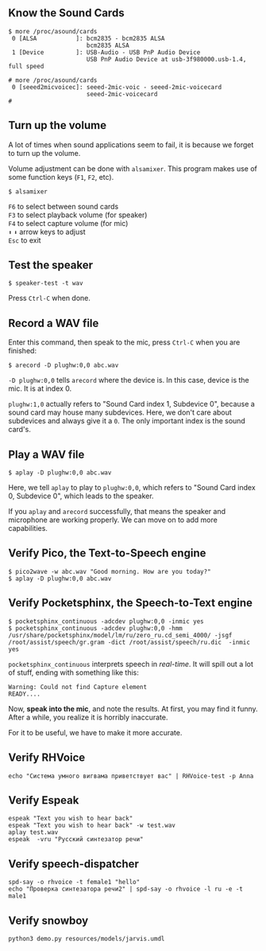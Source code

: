 ## Know the Sound Cards

```
$ more /proc/asound/cards
 0 [ALSA           ]: bcm2835 - bcm2835 ALSA
                      bcm2835 ALSA
 1 [Device         ]: USB-Audio - USB PnP Audio Device
                      USB PnP Audio Device at usb-3f980000.usb-1.4, full speed
```
```
# more /proc/asound/cards
 0 [seeed2micvoicec]: seeed-2mic-voic - seeed-2mic-voicecard
                      seeed-2mic-voicecard
#
```

## Turn up the volume

A lot of times when sound applications seem to fail, it is because we forget to
turn up the volume.

Volume adjustment can be done with `alsamixer`. This program makes use of some
function keys (`F1`, `F2`, etc). 

```
$ alsamixer
```
`F6` to select between sound cards  
`F3` to select playback volume (for speaker)  
`F4` to select capture volume (for mic)  
`⬆` `⬇` arrow keys to adjust  
`Esc` to exit

## Test the speaker

```
$ speaker-test -t wav
```

Press `Ctrl-C` when done.

## Record a WAV file

Enter this command, then speak to the mic, press `Ctrl-C` when you are
finished:

```
$ arecord -D plughw:0,0 abc.wav
```

`-D plughw:0,0` tells `arecord` where the device is. In this case, device is
the mic. It is at index 0.

`plughw:1,0` actually refers to "Sound Card index 1, Subdevice 0", because a
sound card may house many subdevices. Here, we don't care about subdevices and
always give it a `0`. The only important index is the sound card's.

## Play a WAV file

```
$ aplay -D plughw:0,0 abc.wav
```

Here, we tell `aplay` to play to `plughw:0,0`, which refers to "Sound Card index 0,
Subdevice 0", which leads to the speaker.

If you `aplay` and `arecord` successfully, that means the speaker and microphone
are working properly. We can move on to add more capabilities.

## Verify Pico, the Text-to-Speech engine

```
$ pico2wave -w abc.wav "Good morning. How are you today?"
$ aplay -D plughw:0,0 abc.wav
```

## Verify Pocketsphinx, the Speech-to-Text engine

```
$ pocketsphinx_continuous -adcdev plughw:0,0 -inmic yes
$ pocketsphinx_continuous -adcdev plughw:0,0 -hmm /usr/share/pocketsphinx/model/lm/ru/zero_ru.cd_semi_4000/ -jsgf /root/assist/speech/gr.gram -dict /root/assist/speech/ru.dic  -inmic yes
```

`pocketsphinx_continuous` interprets speech in *real-time*. It will spill out
a lot of stuff, ending with something like this:

```
Warning: Could not find Capture element
READY....
```

Now, **speak into the mic**, and note the results. At first, you may find it
funny. After a while, you realize it is horribly inaccurate.

For it to be useful, we have to make it more accurate.

## Verify RHVoice

```
echo "Система умного вигвама приветствует вас" | RHVoice-test -p Anna
```

## Verify Espeak

```
espeak "Text you wish to hear back"
espeak "Text you wish to hear back" -w test.wav
aplay test.wav
espeak  -vru "Русский синтезатор речи"
```

## Verify speech-dispatcher

```
spd-say -o rhvoice -t female1 "hello"
echo "Проверка синтезатора речи2" | spd-say -o rhvoice -l ru -e -t male1
```

## Verify snowboy
```
python3 demo.py resources/models/jarvis.umdl
```

